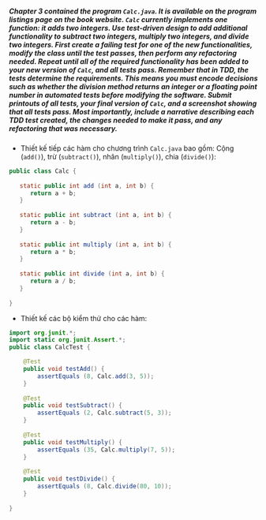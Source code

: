 ##### Chapter 3 contained the program ```Calc.java```. It is available on the program listings page on the book website. ```Calc``` currently implements one function: it adds two integers. Use test-driven design to add additional functionality to subtract two integers, multiply two integers, and divide two integers. First create a failing test for one of the new functionalities, modify the class until the test passes, then perform any refactoring needed. Repeat until all of the required functionality has been added to your new version of ```Calc```, and all tests pass. Remember that in TDD, the tests determine the requirements. This means you must encode decisions such as whether the division method returns an integer or a floating point number in automated tests before modifying the software. Submit printouts of all tests, your final version of ```Calc```, and a screenshot showing that all tests pass. Most importantly, include a narrative describing each TDD test created, the changes needed to make it pass, and any refactoring that was necessary.

- Thiết kế tiếp các hàm cho chương trình ```Calc.java``` bao gồm: Cộng (```add()```), trừ (```subtract()```), nhân (```multiply()```), chia (```divide()```):
```java
public class Calc {
   
   static public int add (int a, int b) {
      return a + b;
   }
   
   static public int subtract (int a, int b) {
      return a - b;
   }
   
   static public int multiply (int a, int b) {
      return a * b;
   }
   
   static public int divide (int a, int b) {
      return a / b;
   }
   
}
```

- Thiết kế các bộ kiểm thử cho các hàm:
```java
import org.junit.*;
import static org.junit.Assert.*;
public class CalcTest {

	@Test
  	public void testAdd() {
		assertEquals (8, Calc.add(3, 5));
	}
  
	@Test 
 	public void testSubtract() {
		assertEquals (2, Calc.subtract(5, 3));
	}
  
	@Test 
	public void testMultiply() {
		assertEquals (35, Calc.multiply(7, 5));
	}
  
	@Test 
	public void testDivide() {
		assertEquals (8, Calc.divide(80, 10));
	}
  
}
```
